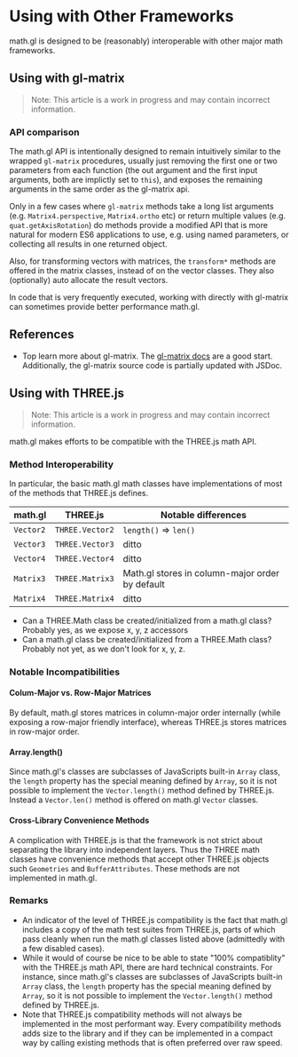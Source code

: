 # Using with Other Frameworks

math.gl is designed to be (reasonably) interoperable with other major math frameworks.


## Using with gl-matrix

> Note: This article is a work in progress and may contain incorrect information.


### API comparison

The math.gl API is intentionally designed to remain intuitively similar to the wrapped `gl-matrix` procedures, usually just removing the first one or two parameters from each function (the out argument and the first input arguments, both are implictly set to `this`), and exposes the remaining arguments in the same order as the gl-matrix api.

Only in a few cases where `gl-matrix` methods take a long list arguments (e.g. `Matrix4.perspective`, `Matrix4.ortho` etc) or return multiple values (e.g. `quat.getAxisRotation`) do methods provide a modified API that is more natural for modern ES6 applications to use, e.g. using named parameters, or collecting all results in one returned object.

Also, for transforming vectors with matrices, the `transform*` methods are offered in the matrix classes, instead of on the vector classes. They also (optionally) auto allocate the result vectors.

In code that is very frequently executed, working with directly with gl-matrix can sometimes provide better performance math.gl.


## References

* Top learn more about gl-matrix. The [gl-matrix docs](http://glmatrix.net/docs/) are a good start. Additionally, the gl-matrix source code is partially updated with JSDoc.


## Using with THREE.js

> Note: This article is a work in progress and may contain incorrect information.

math.gl makes efforts to be compatible with the THREE.js math API.


### Method Interoperability

In particular, the basic math.gl math classes have implementations of most of the methods that THREE.js defines.

| math.gl   | THREE.js        | Notable differences   |
| ---       | ---             | ---                   |
| `Vector2` | `THREE.Vector2` | `length()` => `len()` |
| `Vector3` | `THREE.Vector3` | ditto |
| `Vector4` | `THREE.Vector4` | ditto |
| `Matrix3` | `THREE.Matrix3` | Math.gl stores in column-major order by default |
| `Matrix4` | `THREE.Matrix4` | ditto |



* Can a THREE.Math class be created/initialized from a math.gl class? Probably yes, as we expose x, y, z accessors
* Can a math.gl class be created/initialized from a THREE.Math class? Probably not yet, as we don't look for x, y, z.


### Notable Incompatibilities


#### Colum-Major vs. Row-Major Matrices

By default, math.gl stores matrices in column-major order internally (while exposing a row-major friendly interface), whereas THREE.js stores matrices in row-major order.


#### Array.length()

Since math.gl's classes are subclasses of JavaScripts built-in `Array` class, the `length` property has the special meaning defined by `Array`, so it is not possible to implement the `Vector.length()` method defined by THREE.js. Instead a `Vector.len()` method is offered on math.gl `Vector` classes.


#### Cross-Library Convenience Methods

A complication with THREE.js is that the framework is not strict about separating the library into independent layers. Thus the THREE math classes have convenience methods that accept other THREE.js objects such `Geometries` and `BufferAttributes`. These methods are not implemented in math.gl.


### Remarks

* An indicator of the level of THREE.js compatibility is the fact that math.gl includes a copy of the math test suites from THREE.js, parts of which pass cleanly when run the math.gl classes listed above (admittedly with a few disabled cases).
* While it would of course be nice to be able to state "100% compatiblity" with the THREE.js math API, there are hard technical constraints. For instance, since math.gl's classes are subclasses of JavaScripts built-in `Array` class, the `length` property has the special meaning defined by `Array`, so it is not possible to implement the `Vector.length()` method defined by THREE.js.
* Note that THREE.js compatibility methods will not always be implemented in the most performant way. Every compatibility methods adds size to the library and if they can be implemented in a compact way by calling existing methods that is often preferred over raw speed.